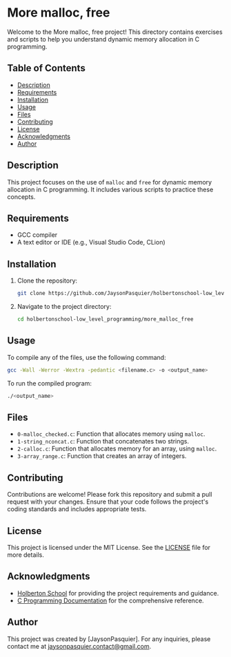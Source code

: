 # More malloc, free

Welcome to the More malloc, free project! This directory contains exercises and scripts to help you understand dynamic memory allocation in C programming.

## Table of Contents
- [Description](#description)
- [Requirements](#requirements)
- [Installation](#installation)
- [Usage](#usage)
- [Files](#files)
- [Contributing](#contributing)
- [License](#license)
- [Acknowledgments](#acknowledgments)
- [Author](#author)

## Description
This project focuses on the use of `malloc` and `free` for dynamic memory allocation in C programming. It includes various scripts to practice these concepts.

## Requirements
- GCC compiler
- A text editor or IDE (e.g., Visual Studio Code, CLion)

## Installation
1. Clone the repository:
    ```bash
    git clone https://github.com/JaysonPasquier/holbertonschool-low_level_programming.git
    ```
2. Navigate to the project directory:
    ```bash
    cd holbertonschool-low_level_programming/more_malloc_free
    ```

## Usage
To compile any of the files, use the following command:
```sh
gcc -Wall -Werror -Wextra -pedantic <filename.c> -o <output_name>
```
To run the compiled program:
```sh
./<output_name>
```

## Files
- `0-malloc_checked.c`: Function that allocates memory using `malloc`.
- `1-string_nconcat.c`: Function that concatenates two strings.
- `2-calloc.c`: Function that allocates memory for an array, using `malloc`.
- `3-array_range.c`: Function that creates an array of integers.

## Contributing
Contributions are welcome! Please fork this repository and submit a pull request with your changes. Ensure that your code follows the project's coding standards and includes appropriate tests.

## License
This project is licensed under the MIT License. See the [LICENSE](../LICENSE) file for more details.

## Acknowledgments
- [Holberton School](https://www.holbertonschool.com/) for providing the project requirements and guidance.
- [C Programming Documentation](https://en.cppreference.com/w/c) for the comprehensive reference.

## Author
This project was created by [JaysonPasquier].
For any inquiries, please contact me at jaysonpasquier.contact@gmail.com.
